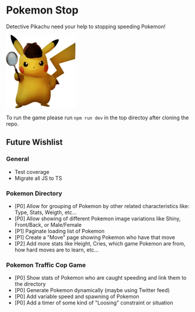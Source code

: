 # Pokemon Stop
Detective Pikachu need your help to stopping speeding Pokemon!

<img src="./public/detective_pikachu.png" alt="pikachu" height="200"/>

To run the game please run `npm run dev` in the top directoy after cloning the repo.

## Future Wishlist

### General
- Test coverage
- Migrate all JS to TS

### Pokemon Directory
- [P0] Allow for grouping of Pokemon by other related characteristics like: Type, Stats, Weigth, etc...
- [P0] Allow showing of different Pokemon image variations like Shiny, Front/Back, or Male/Female
- [P1] Paginate loading list of Pokemon
- [P1] Create a "Move" page showing Pokemon who have that move
- [P2] Add more stats like Height, Cries, which game Pokemon are from, how hard moves are to learn, etc...

### Pokemon Traffic Cop Game
- [P0] Show stats of Pokemon who are caught speeding and link them to the directory
- [P0] Generate Pokemon dynamically (maybe using Twitter feed)
- [P0] Add variable speed and spawning of Pokemon
- [P0] Add a timer of some kind of "Loosing" constraint or situation

